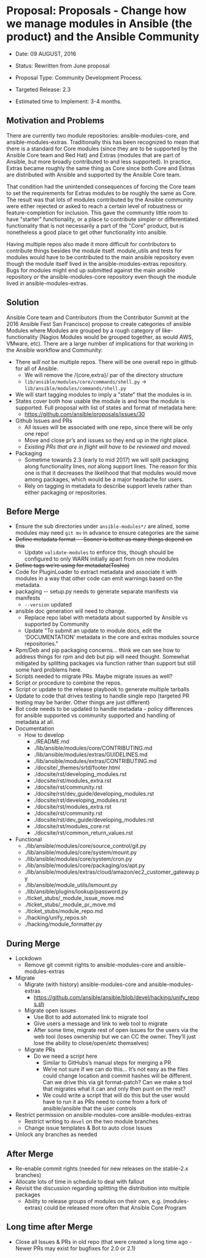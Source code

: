 # Proposal: Proposals - Change how we manage modules in Ansible (the product) and the Ansible Community

 - Date: 09 AUGUST, 2016

 - Status: Rewritten from June proposal

 - Proposal Type: Community Development Process.

 - Targeted Release: 2.3

 - Estimated time to Implement: 3-4 months.

## Motivation and Problems
There are currently two module repositories: ansible-modules-core, and ansible-modules-extras.  Traditionally this has been recognized to mean that there is a standard for Core modules (since they are to be supported by the Ansible Core team and Red Hat) and Extras (modules that are part of Ansible, but more broadly contributed to and less supported).  In practice, Extras became roughly the same thing as Core since both Core and Extras are distributed with Ansible and supported by the Ansible Core team.  

That condition had the unintended consequences of forcing the Core team to set the requirements for Extras modules to be roughly the same as Core.  The result was that lots of modules contributed by the Ansible community were either rejected or asked to reach a certain level of robustness or feature-completion for inclusion.  This gave the community little room to have "starter" functionality, or a place to contribute simpler or differentiated functionality that is not necessarily a part of the "Core" product, but is nonetheless a good place to get other functionality into ansible.

Having multiple repos also made it more difficult for contributors to contribute things besides the module itself.  module_utils and tests for modules would have to be contributed to the main ansible repository even though the module itself lived in the ansible-modules-extras repository.  Bugs for modules might end up submitted against the main ansible repository or the ansible-modules-core repository even though the module lived in ansible-modules-extras.

## Solution
Ansible Core team and Contributors (from the Contributor Summit at the 2016 Ansible Fest San Francisco) propose to create categories of ansible Modules where Modules are grouped by a rough category of like-functionality (Nagios Modules would be grouped together, as would AWS, VMware, etc).  There are a large number of implications for that working in the Ansible workflow and Community:
  - There *will not* be multiple repos.  There will be one overall repo in github for all of Ansible.
    - We will remove the /{core,extra}/ par of the directory structure
    - `lib/ansible/modules/core/commands/shell.py` -> `lib/ansible/modules/commands/shell.py`
  - We will start tagging modules to imply a "state" that the modules is in.
  - States cover both how usable the module is and how the module is supported.
    Full proposal with list of states and format of metadata here:
    - https://github.com/ansible/proposals/issues/30
  - Github Issues and PRs
    - All issues will be associated with one repo, since there will be only one repo!
    - Move and close pr’s and issues so they end up in the right place. 
    - *Existing PRs that are in flight will have to be reviewed and moved.*
  - Packaging
    - Sometime towards 2.3 (early to mid 2017) we will split packaging along functionality lines, *not* along support lines.  The reason for this one is that it decreases the likelihood that that modules would move among packages, which would be a major headache for users.
     - Rely on tagging in metadata to describe support levels rather than either packaging or repositories.

## Before Merge
  - Ensure the sub directories under `ansible-modules*/` are alined, some modules may need `git mv` in advance to ensure categories are the same
  - <strike>Define metadata format -- Sooner is better as many things depend on this</strike>
     - Update `validate-modules` to enforce this, though should be configured to only WARN initially apart from on new modules
  - <strike>Define tags we’re using for metadata(Toshio)</strike>
  - Code for PluginLoader to extract metadata and associate it with modules in a way that other code can emit warnings based on the metadata.
  - packaging -- setup.py needs to generate separate manifests via manifests
    - `--version` updated
  - ansible doc generation will need to change.
    - Replace repo label with metadata about supported by Ansible vs supported by Community
    - Update "To submit an update to module docs, edit the 'DOCUMENTATION' metadata in the core and extras modules source repositories."
  - Rpm/Deb and pip packaging concerns… think we can see how to address things for rpm and deb but pip will need thought.  Somewhat mitigated by splitting packages via function rather than support but still some hard problems here.
  - Scripts needed to migrate PRs.  Maybe migrate issues as well?
  - Script or procedure to combine the repos.
  - Script or update to the release playbook to generate multiple tarballs
  - Update to code that drives testing to handle single repo (targeted PR testing may be harder.  Other things are just different)
  - Bot code needs to be updated to handle metadata - policy differences for ansible supported vs community supported and handling of metadata at all.
  - Documentation
    - How to develop
      - ./README.md
      - ./lib/ansible/modules/core/CONTRIBUTING.md
      - ./lib/ansible/modules/extras/GUIDELINES.md
      - ./lib/ansible/modules/extras/CONTRIBUTING.md
      - ./docsite/_themes/srtd/footer.html
      - ./docsite/rst/developing_modules.rst
      - ./docsite/rst/modules_extra.rst
      - ./docsite/rst/community.rst
      - ./docsite/rst/dev_guide/developing_modules.rst
      - ./docsite/rst/developing_modules.rst
      - ./docsite/rst/modules_extra.rst
      - ./docsite/rst/community.rst
      - ./docsite/rst/dev_guide/developing_modules.rst
      - ./docsite/rst/modules_core.rst
      - ./docsite/rst/common_return_values.rst
  - Functional
    - ./lib/ansible/modules/core/source_control/git.py
    - ./lib/ansible/modules/core/system/mount.py
    - ./lib/ansible/modules/core/system/cron.py
    - ./lib/ansible/modules/core/packaging/os/apt.py
    - ./lib/ansible/modules/extras/cloud/amazon/ec2_customer_gateway.py
    - ./lib/ansible/module_utils/ismount.py
    - ./lib/ansible/plugins/lookup/password.py
    - ./ticket_stubs/_module_issue_move.md
    - ./ticket_stubs/_module_pr_move.md
    - ./ticket_stubs/module_repo.md
    - ./hacking/unify_repos.sh
    - ./hacking/module_formatter.py

## During Merge

  - Lockdown
    - Remove git commit rights to ansible-modules-core and ansible-modules-extras
  - Migrate
      - Migrate (with history) ansible-modules-core and ansible-modules-extras
        - https://github.com/ansible/ansible/blob/devel/hacking/unify_repos.sh 
      - Migrate open issues
        - Use Bot to add automated link to migrate tool
        - Give users a message and link to web tool to migrate
        - After some time, migrate rest of open issues for the users via the web tool (loses ownership but we can CC the owner.  They’ll just lose the ability to close/open/etc themselves)
      - Migrate PRs
        - Do we need a script here
          - Similar to GitHubs’s manual steps for merging a PR
          - We’re not sure if we can do this… It’s not easy as the files could change location and commit hashes will be different.  Can we drive this via git format-patch?  Can we make a tool that migrates what it can and only then punt on the rest?
          - We could write a script that will do this but the user would have to run it as PRs need to come from a fork of ansible/ansible that the user controls
  - Restrict permission on ansible-modules-core ansible-modules-extras
    - Restrict writing to `devel` on the two module branches
    - Change issue templates & Bot to auto close Issues
  - Unlock any branches as needed

## After Merge

  - Re-enable commit rights (needed for new releases on the stable-2.x branches)
  - Allocate lots of time in schedule to deal with fallout
  - Revisit the discussion regarding splitting the distribution into multiple packages
    - Ability to release groups of modules on their own, e.g. (modules-extras) could be released more often that Ansible Core Program

## Long time after Merge

  - Close all Issues & PRs in old repo (that were created a long time ago - Newer PRs may exist for bugfixes for 2.0 or 2.1) 
